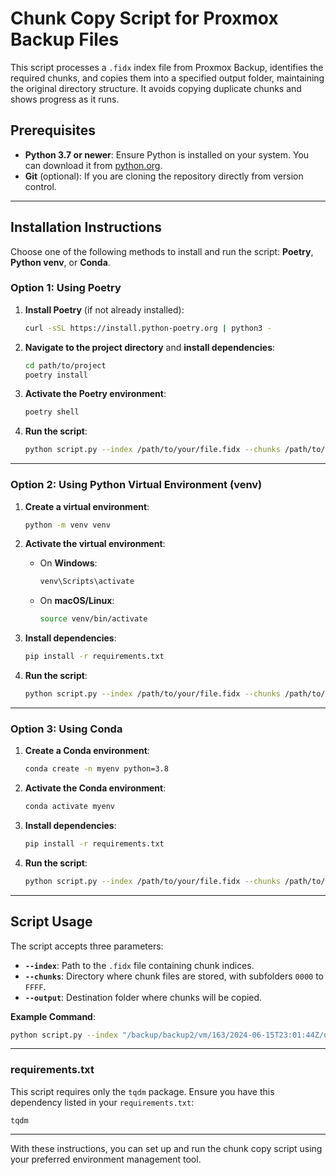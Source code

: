 
# Chunk Copy Script for Proxmox Backup Files

This script processes a `.fidx` index file from Proxmox Backup, identifies the required chunks, and copies them into a specified output folder, maintaining the original directory structure. It avoids copying duplicate chunks and shows progress as it runs.

## Prerequisites

- **Python 3.7 or newer**: Ensure Python is installed on your system. You can download it from [python.org](https://www.python.org/downloads/).
- **Git** (optional): If you are cloning the repository directly from version control.

---

## Installation Instructions

Choose one of the following methods to install and run the script: **Poetry**, **Python venv**, or **Conda**.

### Option 1: Using Poetry

1. **Install Poetry** (if not already installed):
   ```bash
   curl -sSL https://install.python-poetry.org | python3 -
   ```

2. **Navigate to the project directory** and **install dependencies**:
   ```bash
   cd path/to/project
   poetry install
   ```

3. **Activate the Poetry environment**:
   ```bash
   poetry shell
   ```

4. **Run the script**:
   ```bash
   python script.py --index /path/to/your/file.fidx --chunks /path/to/chunks --output /path/to/output
   ```

---

### Option 2: Using Python Virtual Environment (venv)

1. **Create a virtual environment**:
   ```bash
   python -m venv venv
   ```

2. **Activate the virtual environment**:
   - On **Windows**:
     ```bash
     venv\Scripts\activate
     ```
   - On **macOS/Linux**:
     ```bash
     source venv/bin/activate
     ```

3. **Install dependencies**:
   ```bash
   pip install -r requirements.txt
   ```

4. **Run the script**:
   ```bash
   python script.py --index /path/to/your/file.fidx --chunks /path/to/chunks --output /path/to/output
   ```

---

### Option 3: Using Conda

1. **Create a Conda environment**:
   ```bash
   conda create -n myenv python=3.8
   ```

2. **Activate the Conda environment**:
   ```bash
   conda activate myenv
   ```

3. **Install dependencies**:
   ```bash
   pip install -r requirements.txt
   ```

4. **Run the script**:
   ```bash
   python script.py --index /path/to/your/file.fidx --chunks /path/to/chunks --output /path/to/output
   ```

---

## Script Usage

The script accepts three parameters:

- **`--index`**: Path to the `.fidx` file containing chunk indices.
- **`--chunks`**: Directory where chunk files are stored, with subfolders `0000` to `FFFF`.
- **`--output`**: Destination folder where chunks will be copied.

**Example Command**:
```bash
python script.py --index "/backup/backup2/vm/163/2024-06-15T23:01:44Z/drive-virtio0.img.fidx" --chunks "/backup/backup2/.chunks" --output "/desired/output/path"
```

---

### requirements.txt

This script requires only the `tqdm` package. Ensure you have this dependency listed in your `requirements.txt`:

```
tqdm
```

---

With these instructions, you can set up and run the chunk copy script using your preferred environment management tool.
